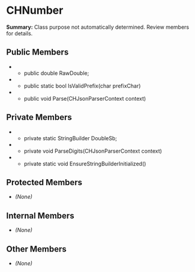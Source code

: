 # CHNumber

**Summary:** Class purpose not automatically determined. Review members for details.

## Public Members
- - public double RawDouble;
- - public static bool IsValidPrefix(char prefixChar)
- - public void Parse(CHJsonParserContext context)

## Private Members
- - private static StringBuilder DoubleSb;
- - private void ParseDigits(CHJsonParserContext context)
- - private static void EnsureStringBuilderInitialized()

## Protected Members
- *(None)*

## Internal Members
- *(None)*

## Other Members
- *(None)*
